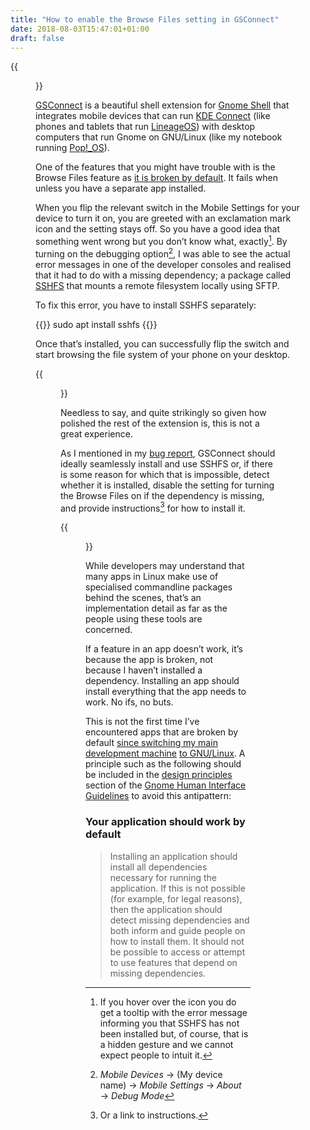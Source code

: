 ```yaml
---
title: "How to enable the Browse Files setting in GSConnect"
date: 2018-08-03T15:47:01+01:00
draft: false
---
```


{{<figure src="browse-files-error.jpg" alt="The GSConnect settings panel showing the error condition for the Browse Files setting that is described in this post." caption="Browse Files? Not so fast…">}}

[GSConnect](/2018/08/02/crafting-a-continuous-client-desktop-mobile-experience-on-linux-with-gsconnect/) is a beautiful shell extension for [Gnome Shell](https://wiki.gnome.org/Projects/GnomeShell) that integrates mobile devices that can run [KDE Connect](https://community.kde.org/KDEConnect) (like phones and tablets that run [LineageOS](https://lineageos.org)) with desktop computers that run Gnome on GNU/Linux (like my notebook running [Pop!_OS](https://ar.al/2018/07/26/popos-18.04-the-state-of-the-art-in-linux-on-desktop/)).

One of the features that you might have trouble with is the Browse Files feature as [it is broken by default](https://github.com/andyholmes/gnome-shell-extension-gsconnect/issues/162). It fails when unless you have a separate app installed.

When you flip the relevant switch in the Mobile Settings for your device to turn it on, you are greeted with an exclamation mark icon and the setting stays off. So you have a good idea that something went wrong but you don’t know what, exactly[^1]. By turning on the debugging option[^2], I was able to see the actual error messages in one of the developer consoles and realised that it had to do with a missing dependency; a package called [SSHFS](https://github.com/libfuse/sshfs) that mounts a remote filesystem locally using SFTP.

To fix this error, you have to install SSHFS separately: 

{{<highlight bash>}}
sudo apt install sshfs
{{</highlight>}}

Once that’s installed, you can successfully flip the switch and start browsing the file system of your phone on your desktop.

{{<figure src="browse-files-context-menu.jpg" alt="My computer desktop, showing the Gnome system menu with the Browse Files options expanded for my mobile phone. The relevant options are All Files, Camera Pictures, and Unmount." caption="Press the third button from left (highlighted) to see the Browse Files options.">}}

Needless to say, and quite strikingly so given how polished the rest of the extension is, this is not a great experience.

As I mentioned in my [bug report](https://github.com/andyholmes/gnome-shell-extension-gsconnect/issues/162), GSConnect should ideally seamlessly install and use SSHFS or, if there is some reason for which that is impossible, detect whether it is installed, disable the setting for turning the Browse Files on if the dependency is missing, and provide instructions[^3] for how to install it.

{{<figure src="browse-files.jpg" alt="Thumbnails of the photos on my phone being displayed in Gnome Files on my desktop. The location bar reads (a hash code)/storage/emulated/0/DCIM/Camera." caption="Photos from my phone on my desktop, courtesy of GSConnect.">}}

While developers may understand that many apps in Linux make use of specialised commandline packages behind the scenes, that’s an implementation detail as far as the people using these tools are concerned.

If a feature in an app doesn’t work, it’s because the app is broken, not because I haven’t installed a dependency. Installing an app should install everything that the app needs to work. No ifs, no buts.

This is not the first time I’ve encountered apps that are broken by default [since switching my main development machine](https://ar.al/2018/07/16/changes/) [to GNU/Linux](https://ar.al/2018/07/26/popos-18.04-the-state-of-the-art-in-linux-on-desktop/). A principle such as the following should be included in the [design principles](https://developer.gnome.org/hig/stable/design-principles.html.en) section of the [Gnome Human Interface Guidelines](https://developer.gnome.org/hig/stable/) to avoid this antipattern:

### Your application should work by default

> Installing an application should install all dependencies necessary for running the application. If this is not possible (for example, for legal reasons), then the application should detect missing dependencies and both inform and guide people on how to install them. It should not be possible to access or attempt to use features that depend on missing dependencies.

[^1]: If you hover over the icon you do get a tooltip with the error message informing you that SSHFS has not been installed but, of course, that is a hidden gesture and we cannot expect people to intuit it.

[^2]: _Mobile Devices_ → (My device name) → _Mobile Settings_ → _About_ → _Debug Mode_

[^3]: Or a link to instructions.
